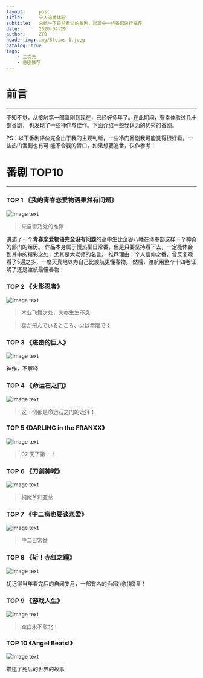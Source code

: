 ```yaml
---
layout:     post
title:      个人追番体验
subtitle:   总结一下目前看过的番剧，对其中一些番剧进行推荐
date:       2020-04-29
author:     ZTQ
header-img: img/Steins-1.jpeg
catalog: true
tags:
    - 二次元
    - 番剧推荐
---
```

# 前言
---

   不知不觉，从接触第一部番剧到现在，已经好多年了。在此期间，有幸体验过几十部番剧，
   也发现了一些神作与佳作。下面介绍一些我认为的优秀的番剧。
   
   PS：以下番剧评价完全出于我的主观判断，一些冷门番剧我可能觉得很好看，一些热门番剧也有可
    能不合我的胃口，如果想要追番，仅作参考！
   
# 番剧 TOP10
---

### TOP 1 《我的青春恋爱物语果然有问题》

![Image text](https://timgsa.baidu.com/timg?image&quality=80&size=b9999_10000&sec=1588162874737&di=0c999c52e6a930897991ee9ccce32365&imgtype=0&src=http%3A%2F%2Fhbimg.b0.upaiyun.com%2F810aec44e6e4c90cac998060b7f596180edc3caf1a10c4-dul6UV_fw658)

   > 来自雪乃党的推荐
   
   讲述了一个**青春恋爱物语完全没有问题**的高中生比企谷八幡在侍奉部这样一个神奇的部门的经历。
   作品本身属于慢热型日常番，但是只要坚持看下去，一定能体会到其中的精彩之处，尤其是大老师的名言。
   推荐理由：个人信仰之番，曾反复观看了5遍之多，一度天真地以为自己比渡航更懂春物。
   然后，渡航用整个十四卷证明了还是渡航最懂春物！
    
### TOP 2 《火影忍者》
![Image text](https://timgsa.baidu.com/timg?image&quality=80&size=b9999_10000&sec=1588163010025&di=8aeb48e8661601d8176b6d9996eaabb1&imgtype=0&src=http%3A%2F%2Fb-ssl.duitang.com%2Fuploads%2Fitem%2F201806%2F30%2F20180630091310_grxds.jpg)
   
   
   > 木业飞舞之处，火亦生生不息

   > 葉が飛んでいるところ、火は無限です
   
   
### TOP 3 《进击的巨人》
![Image text](https://timgsa.baidu.com/timg?image&quality=80&size=b9999_10000&sec=1588163122226&di=7bb964bb22c51d8cbe6f1d7c92fa7d1e&imgtype=0&src=http%3A%2F%2Fd.ifengimg.com%2Fw600%2Fp0.ifengimg.com%2Fpmop%2F2018%2F0715%2FB167C0535201D40BBBF8F0F2C39DF8F0A7E01A20_size107_w640_h879.jpeg)
   
   神作，不解释

### TOP 4 《命运石之门》
    
![Image text](https://timgsa.baidu.com/timg?image&quality=80&size=b9999_10000&sec=1588163152672&di=80b6f13baebbff7319577d05f6c59688&imgtype=0&src=http%3A%2F%2F5b0988e595225.cdn.sohucs.com%2Fimages%2F20181018%2F7da3724d97884623a153484aee985f5f.jpeg)

   > 这一切都是命运石之门的选择！

### TOP 5 《DARLING in the FRANXX》

![Image text](https://timgsa.baidu.com/timg?image&quality=80&size=b9999_10000&sec=1588163201887&di=b4476c8418e0c1331a2bd5e2cb3ba86a&imgtype=0&src=http%3A%2F%2Fimgs.aixifan.com%2Fo_1c734m2lq19791hnm1pps101audp1a.jpg)

   > 02 天下第一！

### TOP 6 《刀剑神域》
   
![Image text](https://ss1.bdstatic.com/70cFvXSh_Q1YnxGkpoWK1HF6hhy/it/u=3890682960,3435244145&fm=26&gp=0.jpg)

   > 桐姥爷和亚总
   
### TOP 7 《中二病也要谈恋爱》

![Image text](https://timgsa.baidu.com/timg?image&quality=80&size=b9999_10000&sec=1588163266919&di=459c8a9ce9062d3820fb13279422e34b&imgtype=0&src=http%3A%2F%2Fhbimg.b0.upaiyun.com%2F8b7f72c5eb5a0da1d409e06f340722980a9b917937249-6qeL4o_fw658)

   > 中二日常番


### TOP 8 《斩！赤红之瞳》
![Image text](https://ss3.bdstatic.com/70cFv8Sh_Q1YnxGkpoWK1HF6hhy/it/u=4189615162,2432520057&fm=26&gp=0.jpg)

   犹记得当年看完后的自闭岁月，一部有名的治(致)愈(郁)番！


### TOP 9 《游戏人生》
![Image text](https://timgsa.baidu.com/timg?image&quality=80&size=b9999_10000&sec=1588163356496&di=aaa8258d6b077eb4f4282fe6c34e9a9e&imgtype=0&src=http%3A%2F%2Fgss0.baidu.com%2F-vo3dSag_xI4khGko9WTAnF6hhy%2Fzhidao%2Fpic%2Fitem%2F3812b31bb051f8192b666722d7b44aed2e73e713.jpg)

   > 空白永不败北！


### TOP 10 《Angel Beats!》
![Image text](https://timgsa.baidu.com/timg?image&quality=80&size=b9999_10000&sec=1588163382309&di=ef90cfa3c7940094fb43e15425a8ec4e&imgtype=0&src=http%3A%2F%2Fgss0.baidu.com%2F-vo3dSag_xI4khGko9WTAnF6hhy%2Fzhidao%2Fpic%2Fitem%2Fd1160924ab18972bb1224c99e4cd7b899e510a4c.jpg)

   描述了死后的世界的故事


    